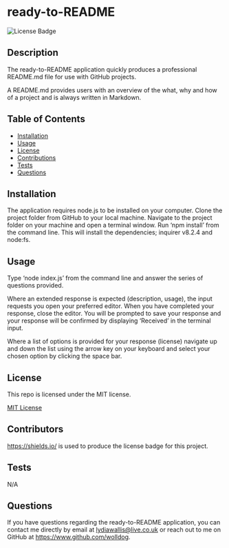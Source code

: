   # ready-to-README

  ![License Badge](https://img.shields.io/badge/License-MIT-success)
 
  ## Description
  
  The ready-to-README application quickly produces a professional README.md file for use with GitHub projects. 

  A README.md provides users with an overview of the what, why and how of a project and is always written in Markdown.
  
  ## Table of Contents
  - [Installation](#installation)
  - [Usage](#usage)
  - [License](#license)
  - [Contributions](#credits)
  - [Tests](#tests)
  - [Questions](#questions)
     
  
  ## <a name="installation"></a>Installation
  
  The application requires node.js to be installed on your computer. Clone the project folder from GitHub to your local machine. Navigate to the project folder on your machine and open a terminal window. Run ‘npm install’ from the command line. This will install the dependencies; inquirer v8.2.4 and node:fs.
  
  ## <a name="usage"></a>Usage

  Type ‘node index.js’ from the command line and answer the series of questions provided. 

  Where an extended response is expected (description, usage), the input requests you open your preferred editor. When you have completed your response, close the editor. You will be prompted to save your response and your response will be confirmed by displaying ‘Received’ in the terminal input.

  Where a list of options is provided for your response (license) navigate up and down the list using the arrow key on your keyboard and select your chosen option by clicking the space bar.

 
  ## <a name="license"></a>License

  This repo is licensed under the MIT license.

  [MIT License](https://www.mit.edu/~amini/LICENSE.md)

  ## <a name="credits"></a>Contributors

  https://shields.io/ is used to produce the license badge for this project.

  ## <a name="tests"></a>Tests

  N/A

  ## <a name="questions"></a>Questions

  If you have questions regarding the ready-to-README application,
  you can contact me directly by email at lydiawallis@live.co.uk or reach out
  to me on GitHub at https://www.github.com/wolldog.
